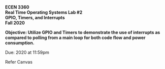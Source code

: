 **ECEN 3360**  
**Real Time Operating Systems Lab #2**  
**GPIO, Timers, and Interrupts**  
**Fall 2020**  

**Objective:  Utilize GPIO and Timers to demonstrate the use of interrupts as compared to polling from a main loop for both code flow and power consumption.**    

Due: 2020 at 11:59pm

Refer Canvas